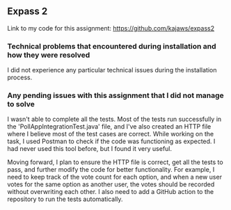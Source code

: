 ## Expass 2
Link to my code for this assignment: https://github.com/kajaws/expass2

### Technical problems that encountered during installation and how they were resolved
I did not experience any particular technical issues during the installation process. 

### Any pending issues with this assignment that I did not manage to solve
I wasn't able to complete all the tests. Most of the tests run successfully in the 'PollAppIntegrationTest.java' file, and I've also created an HTTP file where I believe most of the test cases are correct. 
While working on the task, I used Postman to check if the code was functioning as expected. I had never used this tool before, but I found it very useful. 

Moving forward, I plan to ensure the HTTP file is correct, get all the tests to pass, and further modify the code for better functionality. 
For example, I need to keep track of the vote count for each option, and when a new user votes for the same option as another user, the votes should be recorded without overwriting each other.
I also need to add a GitHub action to the repository to run the tests automatically. 